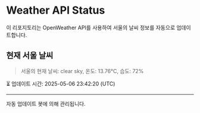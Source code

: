 
# Weather API Status

이 리포지토리는 OpenWeather API를 사용하여 서울의 날씨 정보를 자동으로 업데이트합니다.

## 현재 서울 날씨
> 서울의 현재 날씨: clear sky, 온도: 13.76°C, 습도: 72%

⏳ 업데이트 시간: 2025-05-06 23:42:20 (UTC)

---
자동 업데이트 봇에 의해 관리됩니다.
